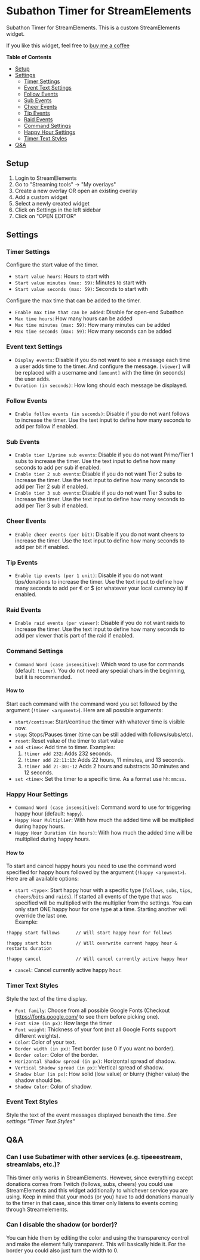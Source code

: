 # Subathon Timer for StreamElements
Subathon Timer for StreamElements. This is a custom StreamElements widget.

If you like this widget, feel free to [buy me a coffee](https://paypal.me/nununuru?country.x=DE&locale.x=de_DE) 

**Table of Contents**
* [Setup](#setup)
* [Settings](#Settings)
    * [Timer Settings](#timer-settings)
    * [Event Text Settings](#event-text-settings)
    * [Follow Events](#follow-events)
    * [Sub Events](#sub-events)
    * [Cheer Events](#cheer-events)
    * [Tip Events](#tip-events)
    * [Raid Events](#raid-events)
    * [Command Settings](#command-settings)
    * [Happy Hour Settings](#happy-hour-settings)
    * [Timer Text Styles](#timer-text-styles)
* [Q&A](#qa)

## Setup
1. Login to StreamElements
2. Go to "Streaming tools" -> "My overlays"
3. Create a new overlay OR open an existing overlay
4. Add a custom widget
5. Select a newly created widget
6. Click on Settings in the left sidebar
7. Click on "OPEN EDITOR"

## Settings
### Timer Settings
Configure the start value of the timer.
- `Start value hours`: Hours to start with
- `Start value minutes (max: 59)`: Minutes to start with
- `Start value seconds (max: 59)`: Seconds to start with

Configure the max time that can be added to the timer.
- `Enable max time that can be added`: Disable for open-end Subathon
- `Max time hours`: How many hours can be added
- `Max time minutes (max: 59)`: How many minutes can be added
- `Max time seconds (max: 59)`: How many seconds can be added

### Event text Settings
- `Display events`: Disable if you do not want to see a message each time a user adds time to the timer. And configure the message. `[viewer]` will be replaced with a username and `[amount]` with the time (in seconds) the user adds.
- `Duration (in seconds)`: How long should each message be displayed.

### Follow Events
- `Enable follow events (in seconds)`: Disable if you do not want follows to increase the timer. Use the text input to define how many seconds to add per follow if enabled.

### Sub Events
- `Enable tier 1/prime sub events`: Disable if you do not want Prime/Tier 1 subs to increase the timer. Use the text input to define how many seconds to add per sub if enabled.
- `Enable tier 2 sub events`: Disable if you do not want Tier 2 subs to increase the timer. Use the text input to define how many seconds to add per Tier 2 sub if enabled.
- `Enable tier 3 sub events`: Disable if you do not want Tier 3 subs to increase the timer. Use the text input to define how many seconds to add per Tier 3 sub if enabled.

### Cheer Events
- `Enable cheer events (per bit)`: Disable if you do not want cheers to increase the timer. Use the text input to define how many seconds to add per bit if enabled.

### Tip Events
- `Enable tip events (per 1 unit)`: Disable if you do not want tips/donations to increase the timer. Use the text input to define how many seconds to add per € or $ (or whatever your local currency is) if enabled.

### Raid Events
- `Enable raid events (per viewer)`: Disable if you do not want raids to increase the timer. Use the text input to define how many seconds to add per viewer that is part of the raid if enabled.

### Command Settings
- `Command Word (case insensitive)`: Which word to use for commands (default: `!timer`). You do not need any special chars in the beginning, but it is recommended.

#### How to
Start each command with the command word you set followed by the argument (`!timer <argument>`). Here are all possible arguments:
- `start/continue`: Start/continue the timer with whatever time is visible now.
- `stop`: Stops/Pauses timer (time can be still added with follows/subs/etc).
- `reset`: Reset value of the timer to start value
- `add <time>`: Add time to timer. Examples:
    1. `!timer add 232`: Adds 232 seconds.
    2. `!timer add 22:11:13`: Adds 22 hours, 11 minutes, and 13 seconds.
    3. `!timer add 2:-30:-12` Adds 2 hours and substracts 30 minutes and 12 seconds.
- `set <time>`: Set the timer to a specific time. As a format use `hh:mm:ss`. 

### Happy Hour Settings
- `Command Word (case insensitive)`: Command word to use for triggering happy hour (default: `happy`).
- `Happy Hour Multiplier`: With how much the added time will be multiplied during happy hours.
- `Happy Hour Duration (in hours)`: With how much the added time will be multiplied during happy hours.
#### How to
To start and cancel happy hours you need to use the command word specified for happy hours followed by the argument (`!happy <argument>`). Here are all available options:
- `start <type>`: Start happy hour with a specific type (`follows`, `subs`, `tips`, `cheers`/`bits` and  `raids`). If started all events of the type that was specified will be multiplied with the multiplier from the settings. You can only start ONE happy hour for one type at a time. Starting another will override the last one. <br>Example:
```
!happy start follows      // Will start happy hour for follows

!happy start bits         // Will overwrite current happy hour & restarts duration

!happy cancel             // Will cancel currently active happy hour
```
- `cancel`: Cancel currently active happy hour.

### Timer Text Styles
Style the text of the time display.
- `Font family`: Choose from all possible Google Fonts (Checkout https://fonts.google.com/ to see them before picking one).
- `Font size (in px)`: How large the timer 
- `Font weight`: Thickness of your font (not all Google Fonts support different weights).
- `Color`: Color of your text.
- `Border width (in px)`: Text border (use 0 if you want no border).
- `Border color`: Color of the border.
- `Horizontal Shadow spread (in px)`: Horizontal spread of shadow.
- `Vertical Shadow spread (in px)`: Vertical spread of shadow.
- `Shadow blur (in px)`: How solid (low value) or blurry (higher value) the shadow should be.
- `Shadow Color`: Color of shadow.

### Event Text Styles
Style the text of the event messages displayed beneath the time.
*See settings "Timer Text Styles"*

## Q&A
### Can I use Subatimer with other services (e.g. tipeeestream, streamlabs, etc.)?
This timer only works in StreamElements. However, since everything except donations comes from Twitch (follows, subs, cheers) you could use StreamElements and this widget additionally to whichever service you are using. Keep in mind that your mods (or you) have to add donations manually to the timer in that case, since this timer only listens to events coming through Streamelements.
### Can I disable the shadow (or border)?
You can hide them by editing the color and using the transparency control and make the element fully transparent. This will basically hide it.
For the border you could also just turn the width to 0.
